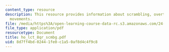 ```yaml
---
content_type: resource
description: This resource provides information about scrambling, overt and covert
  movements.
file: /media/https%3A/open-learning-course-data-rc.s3.amazonaws.com/24-946-linguistic-theory-and-the-japanese-language-fall-2004/8d7ff4bd02441fe0c1a50af8d4c4f9c8_ho_lct_8qr_scmbg.pdf
file_type: application/pdf
resourcetype: Document
title: ho_lct_8qr_scmbg.pdf
uid: 8d7ff4bd-0244-1fe0-c1a5-0af8d4c4f9c8
---
```

